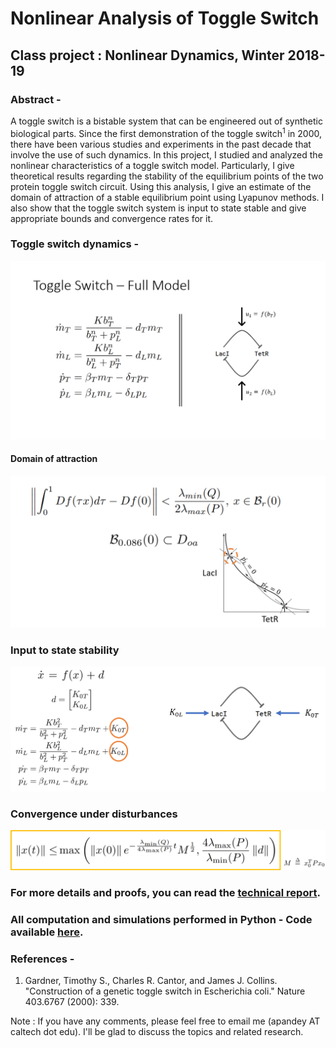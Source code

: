 # Nonlinear Analysis of Toggle Switch
## Class project : Nonlinear Dynamics, Winter 2018-19

### Abstract - 

A toggle switch is a bistable system that can be engineered out of synthetic biological parts. 
Since the first demonstration of the toggle switch<sup>1</sup> in 2000, there have been various studies and experiments in the past decade that involve the use of such dynamics.
In this project, I studied and analyzed the nonlinear characteristics of a toggle switch model. 
Particularly, I give theoretical results regarding the stability of the equilibrium points of the two protein toggle switch circuit. 
Using this analysis, I give an estimate of the domain of attraction of a stable equilibrium point using Lyapunov methods. 
I also show that the toggle switch system is input to state stable and give appropriate bounds and convergence rates for it. 

### Toggle switch dynamics -

![toggle-switch](model_pic.PNG)

#### Domain of attraction

![math1](nullcline_math.PNG)

### Input to state stability

![iss_model](leaky_expression.PNG)

### Convergence under disturbances

![convergence](iss_math.png)

### For more details and proofs, you can read the [technical report](https://github.com/ayush9pandey/toggle_switch/blob/master/final%20report.pdf).

### All computation and simulations performed in Python - Code available [here](https://github.com/ayush9pandey/toggle_switch).


### References -
1. Gardner, Timothy S., Charles R. Cantor, and James J. Collins. "Construction of a genetic toggle switch in Escherichia coli." Nature 403.6767 (2000): 339.

Note : If you have any comments, please feel free to email me (apandey AT caltech dot edu). I'll be glad to discuss the topics and related research. 